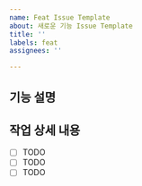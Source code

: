 ```yaml
---
name: Feat Issue Template
about: 새로운 기능 Issue Template
title: ''
labels: feat
assignees: ''

---
```


## 기능 설명


## 작업 상세 내용

- [ ] TODO
- [ ] TODO
- [ ] TODO
